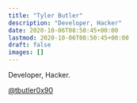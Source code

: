 ```yaml
---
title: "Tyler Butler"
description: "Developer, Hacker"
date: 2020-10-06T08:50:45+00:00
lastmod: 2020-10-06T08:50:45+00:00
draft: false
images: []
---
```


Developer, Hacker.

[@tbutler0x90](https://twitter.com/tbutler0x90)
